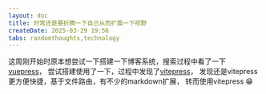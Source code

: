 ```yaml
---
layout: doc
title: 时常还是要折腾一下自己从而扩展一下视野
createDate: 2025-03-29 19:56
tabs: randomthoughts,technology
---
```

这周刚开始时原本想尝试一下搭建一下博客系统，搜索过程中看了一下[vuepress](https://vuepress.vuejs.org/zh/)，
尝试搭建使用了一下，过程中发现了[vitepress](https://vitepress.dev/zh/)，
发现还是vitepress更方便快捷，基于文件路由，有不少的markdown扩展，
转而使用vitepress :grin:
